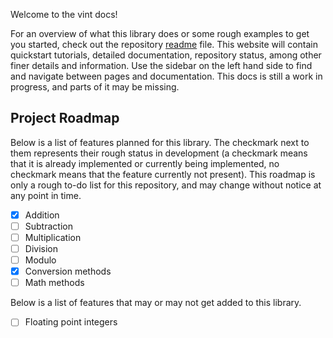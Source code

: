 Welcome to the vint docs!

For an overview of what this library does or some rough examples to get you started, check out the repository [readme](https://github.com/SomedudeX/vint/blob/main/README.md) file. This website will contain quickstart tutorials, detailed documentation, repository status, among other finer details and information. Use the sidebar on the left hand side to find and navigate between pages and documentation. This docs is still a work in progress, and parts of it may be missing. 

## Project Roadmap

Below is a list of features planned for this library. The checkmark next to them represents their rough status in development (a checkmark means that it is already implemented or currently being implemented, no checkmark means that the feature currently not present). This roadmap is only a rough to-do list for this repository, and may change without notice at any point in time. 

 - [x] Addition
 - [ ] Subtraction
 - [ ] Multiplication
 - [ ] Division
 - [ ] Modulo
 - [x] Conversion methods
 - [ ] Math methods

Below is a list of features that may or may not get added to this library. 

 - [ ] Floating point integers
